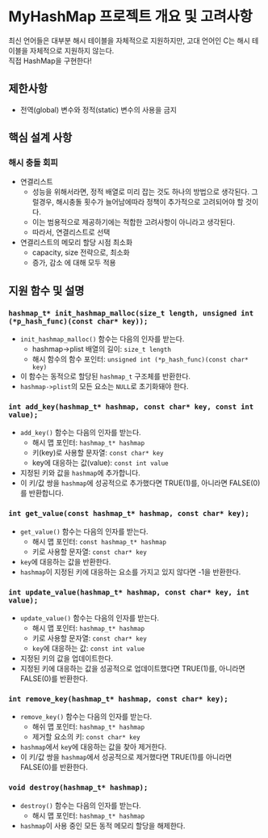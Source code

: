 # MyHashMap 프로젝트 개요 및 고려사항
최신 언어들은 대부분 해시 테이블을 자체적으로 지원하지만, 고대 언어인 C는 해시 테이블을 자체적으로 지원하지 않는다. <br>
직접 HashMap을 구현한다!

## 제한사항
- 전역(global) 변수와 정적(static) 변수의 사용을 금지
  
## 핵심 설계 사항
### 해시 충돌 회피 
- 연결리스트
    - 성능을 위해서라면, 정적 배열로 미리 잡는 것도 하나의 방법으로 생각된다. 그럴경우, 해시충돌 횟수가 늘어남에따라 정책이 추가적으로 고려되어야 할 것이다.
    - 이는 범용적으로 제공하기에는 적합한 고려사항이 아니라고 생각된다.
    - 따라서, 연결리스트로 선택
- 연결리스트의 메모리 할당 시점 최소화
    - capacity, size 전략으로, 최소화
    - 증가, 감소 에 대해 모두 적용

## 지원 함수 및 설명
### `hashmap_t* init_hashmap_malloc(size_t length, unsigned int (*p_hash_func)(const char* key));`
- `init_hashmap_malloc()` 함수는 다음의 인자를 받는다.
    - hashmap->plist 배열의 길이: `size_t length`
    - 해시 함수의 함수 포인터: `unsigned int (*p_hash_func)(const char* key)`
- 이 함수는 동적으로 할당된 `hashmap_t` 구조체를 반환한다.
- `hashmap->plist`의 모든 요소는 `NULL`로 초기화돼야 한다.
  
### `int add_key(hashmap_t* hashmap, const char* key, const int value);`
- `add_key()` 함수는 다음의 인자를 받는다.
    - 해시 맵 포인터: `hashmap_t* hashmap`
    - 키(key)로 사용할 문자열: `const char* key`
    - key에 대응하는 값(value): `const int value`
- 지정된 키와 값을 `hashmap`에 추가합니다.
- 이 키/값 쌍을 `hashmap`에 성공적으로 추가했다면 TRUE(1)를, 아니라면 FALSE(0)를 반환합니다.

### `int get_value(const hashmap_t* hashmap, const char* key);`
- `get_value()` 함수는 다음의 인자를 받는다.
    - 해시 맵 포인터: `const hashmap_t* hashmap`
    - 키로 사용할 문자열: `const char* key`
- `key`에 대응하는 값을 반환한다.
- `hashmap`이 지정된 키에 대응하는 요소를 가지고 있지 않다면 -1을 반환한다.

### `int update_value(hashmap_t* hashmap, const char* key, int value);`
- `update_value()` 함수는 다음의 인자를 받는다.
    - 해시 맵 포인터: `hashmap_t* hashmap`
    - 키로 사용할 문자열: `const char* key`
    - `key`에 대응하는 값: `const int value`
- 지정된 키의 값을 업데이트한다.
- 지정된 키에 대응하는 값을 성공적으로 업데이트했다면 TRUE(1)를, 아니라면 FALSE(0)를 반환한다.
  
### `int remove_key(hashmap_t* hashmap, const char* key);`
- `remove_key()` 함수는 다음의 인자를 받는다.
    - 해쉬 맵 포인터: `hashmap_t* hashmap`
    - 제거할 요소의 키: `const char* key`
- `hashmap`에서 `ke`y에 대응하는 값을 찾아 제거한다.
- 이 키/값 쌍을 `hashmap`에서 성공적으로 제거했다면 TRUE(1)를 아니라면 FALSE(0)를 반환한다.

### `void destroy(hashmap_t* hashmap);`
- `destroy()` 함수는 다음의 인자를 받는다.
    - 해시 맵 포인터: `hashmap_t* hashmap`
- `hashmap`이 사용 중인 모든 동적 메모리 할당을 해제한다.
